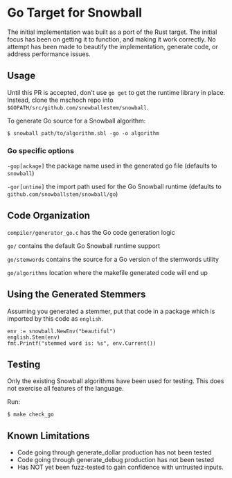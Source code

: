 # Go Target for Snowball

The initial implementation was built as a port of the Rust target.  The initial focus has been on getting it to function, and making it work correctly.  No attempt has been made to beautify the implementation, generate code, or address performance issues.

## Usage

Until this PR is accepted, don't use `go get` to get the runtime library in place.  Instead, clone the mschoch repo into `$GOPATH/src/github.com/snowballestem/snowball`.

To generate Go source for a Snowball algorithm:
```
$ snowball path/to/algorithm.sbl -go -o algorithm
```

### Go specific options

`-gop[ackage]` the package name used in the generated go file (defaults to `snowball`)

`-gor[untime]` the import path used for the Go Snowball runtime (defaults to `github.com/snowballstem/snowball/go`)

## Code Organization

`compiler/generator_go.c` has the Go code generation logic

`go/` contains the default Go Snowball runtime support

`go/stemwords` contains the source for a Go version of the stemwords utility

`go/algorithms` location where the makefile generated code will end up

## Using the Generated Stemmers

Assuming you generated a stemmer, put that code in a package which is imported by this code as `english`.

```
env := snowball.NewEnv("beautiful")
english.Stem(env)
fmt.Printf("stemmed word is: %s", env.Current())
```

## Testing

Only the existing Snowball algorithms have been used for testing.  This does not exercise all features of the language.

Run:

```
$ make check_go
```

## Known Limitations

- Code going through generate_dollar production has not been tested
- Code going through generate_debug production has not been tested
- Has NOT yet been fuzz-tested to gain confidence with untrusted inputs.
